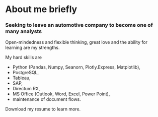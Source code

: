 # About me briefly

### Seeking to leave an automotive company to become one of many analysts

Open-mindedness and flexible thinking, great love and the ability for learning are my strengths. 

My hard skills are 
- Python (Pandas, Numpy, Seanorn, Plotly.Express, Matplotlib),
- PostgreSQL,
- Tableau,
- SAP, 
- Directum RX,
- MS Office (Outlook, Word, Excel, Power Point),
-  maintenance of document flows. 

Download my resume to learn more. 
